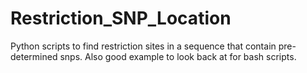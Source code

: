 # Restriction_SNP_Location
Python scripts to find restriction sites in a sequence that contain pre-determined snps. Also good example to look back at for bash scripts.
